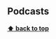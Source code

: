 ## Podcasts

**[⬆ back to top](https://github.com/jaywcjlove/awesome-mac/blob/master/README.md#contents)**
